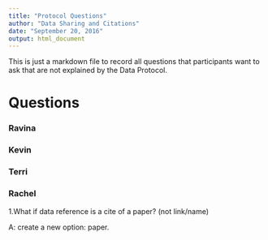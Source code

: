 ```yaml
---
title: "Protocol Questions"
author: "Data Sharing and Citations"
date: "September 20, 2016"
output: html_document
---
```

This is just a markdown file to record all questions that participants want to ask that are not explained by the Data Protocol.

# Questions


### Ravina

### Kevin

### Terri

### Rachel
  1.What if data reference is a cite of a paper? (not link/name)

  A: create a new option: paper.

